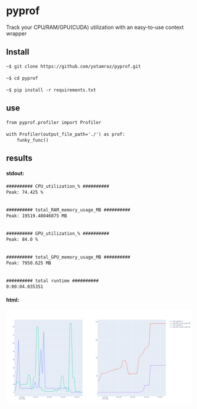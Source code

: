 # pyprof

Track your CPU/RAM/GPU(CUDA) utilization with an easy-to-use context wrapper

## Install
```
~$ git clone https://github.com/yotamraz/pyprof.git

~$ cd pyprof

~$ pip install -r requirements.txt
```

## use

```
from pyprof.profiler import Profiler

with Profiler(output_file_path='./') as prof:
    funky_func()
```

## results

#### stdout:

```
########## CPU_utilization_% ##########
Peak: 74.425 %


########## total_RAM_memory_usage_MB ##########
Peak: 19519.48046875 MB


########## GPU_utilization_% ##########
Peak: 84.0 %


########## total_GPU_memory_usage_MB ##########
Peak: 7950.625 MB


########## total runtime ##########
0:00:04.035351
```

#### html:

![example_plot.png](doc/example_plot.png)
